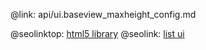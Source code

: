 @link: api/ui.baseview_maxheight_config.md

@seolinktop: [html5 library](https://webix.com)
@seolink: [list ui](https://webix.com/widget/list/)